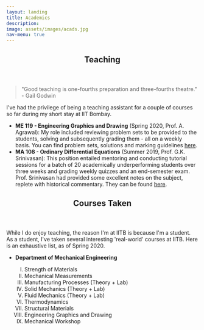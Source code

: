 ```yaml
---
layout: landing
title: Academics
description:
image: assets/images/acads.jpg
nav-menu: true
---
```


<!-- Main -->
<div id="main">

<!-- One -->
<section id="one">
	<div class="inner">
		<header class="major">
			<h2>Teaching</h2>
		</header>
		<blockquote> "Good teaching is one-fourths preparation and three-fourths theatre." - Gail Godwin
		</blockquote>
		<p> I've had the privilege of being a teaching assistant for a couple of courses so far during my short stay at IIT Bombay.
		</p>
		<ul>
			<li> <b>ME 119 - Engineering Graphics and Drawing</b> (Spring 2020, Prof. A. Agrawal): My role included reviewing problem sets to be provided to the students, solving and subsequently grading them - all on a weekly basis. You can find problem sets, solutions and marking guidelines <a href="https://drive.google.com/drive/folders/1jKxjDiQwlpewWzul_nMjll318yU8TQFn">here</a>. </li>
			<li> <b>MA 108 - Ordinary Differential Equations</b> (Summer 2019, Prof. G.K. Srinivasan): This position entailed mentoring and conducting tutorial sessions for a batch of 20 academically underperforming students over three weeks and grading weekly quizzes and an end-semester exam. Prof. Srinivasan had provided some excellent notes on the subject, replete with historical commentary. They can be found <a href="Notes.pdf">here</a>. </li>
		</ul>
	</div>
</section>

<section id="two">
	<div class="inner">
		<header class="major">
			<h2>Courses Taken</h2>
		</header>
		<p> While I do enjoy teaching, the reason I'm at IITB is because I'm a student. As a student, I've taken several interesting 'real-world' courses at IITB. Here is an exhaustive list, as of Spring 2020.
		</p>
		<ul>
			<li> <b>Department of Mechanical Engineering</b> </li>
			<ol style="list-style-type:upper-roman">
				<li>Strength of Materials</li>
				<li>Mechanical Measurements</li>
				<li>Manufacturing Processes (Theory + Lab)</li>
				<li>Solid Mechanics (Theory + Lab)</li>
				<li>Fluid Mechanics (Theory + Lab)</li>
				<li>Thermodynamics</li>
				<li>Structural Materials</li>
				<li>Engineering Graphics and Drawing</li>
				<li>Mechanical Workshop</li>
		</ul>
	</div>
</section>
